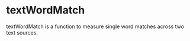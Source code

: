 # textWordMatch
textWordMatch is a function to measure single word matches across two text sources. 
